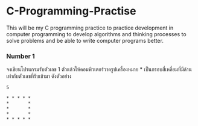 # C-Programming-Practise
 This will be my C programming practice to practice development in computer programming to develop algorithms and thinking processes to solve problems and be able to write computer programs better.
 
### Number 1
 จงเขียนโปรแกรมรับตัวเลข 1 ตัวแล้วให้คอมพิวเตอร์วาดรูปเครื่องหมาย * เป็นกรอบสี่เหลี่ยมที่มีด้านเท่ากับตัวเลขที่รับเข้ามา ดังตัวอย่าง
   
    5 
    
    * * * * * 
    *       * 
    *       * 
    *       * 
    * * * * *
